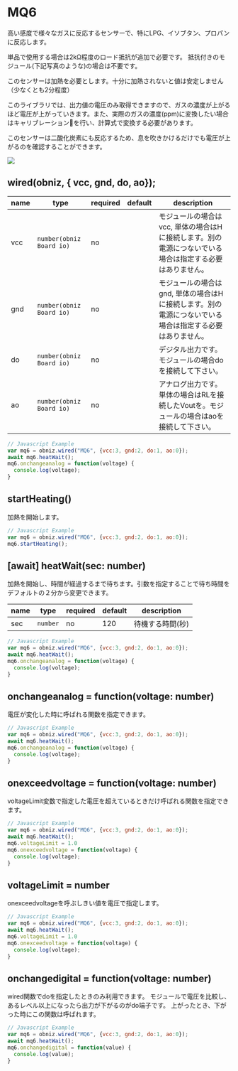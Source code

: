# MQ6
高い感度で様々なガスに反応するセンサーで、特にLPG、イソブタン、プロパンに反応します。

単品で使用する場合は2kΩ程度のロード抵抗が追加で必要です。
抵抗付きのモジュール(下記写真のような)の場合は不要です。

このセンサーは加熱を必要とします。十分に加熱されないと値は安定しません（少なくとも2分程度）

このライブラリでは、出力値の電圧のみ取得できますので、ガスの濃度が上がるほど電圧が上がっていきます。また、実際のガスの濃度(ppm)に変換したい場合はキャリブレーションを行い、計算式で変換する必要があります。

このセンサーは二酸化炭素にも反応するため、息を吹きかけるだけでも電圧が上がるのを確認することができます。

![](image.jpg)

## wired(obniz,  { vcc, gnd, do, ao});

name | type | required | default | description
--- | --- | --- | --- | ---
vcc | `number(obniz Board io)` | no |  &nbsp; | モジュールの場合はvcc, 単体の場合はHに接続します。別の電源につないでいる場合は指定する必要はありません。
gnd | `number(obniz Board io)` | no |  &nbsp; | モジュールの場合はgnd, 単体の場合はHに接続します。別の電源につないでいる場合は指定する必要はありません。
do | `number(obniz Board io)` | no |  &nbsp; | デジタル出力です。モジュールの場合doを接続して下さい。
ao | `number(obniz Board io)` | no | &nbsp;  | アナログ出力です。単体の場合はRLを接続したVoutを。モジュールの場合はaoを接続して下さい。


```Javascript
// Javascript Example
var mq6 = obniz.wired("MQ6", {vcc:3, gnd:2, do:1, ao:0});
await mq6.heatWait();
mq6.onchangeanalog = function(voltage) {
  console.log(voltage);
}
```

## startHeating()

加熱を開始します。

```Javascript
// Javascript Example
var mq6 = obniz.wired("MQ6", {vcc:3, gnd:2, do:1, ao:0});
mq6.startHeating();
```

## [await] heatWait(sec: number)

加熱を開始し、時間が経過するまで待ちます。引数を指定することで待ち時間をデフォルトの２分から変更できます。

name | type | required | default | description
--- | --- | --- | --- | ---
sec | `number` | no | 120 | 待機する時間(秒)

```Javascript
// Javascript Example
var mq6 = obniz.wired("MQ6", {vcc:3, gnd:2, do:1, ao:0});
await mq6.heatWait();
mq6.onchangeanalog = function(voltage) {
  console.log(voltage);
}
```

## onchangeanalog = function(voltage: number)

電圧が変化した時に呼ばれる関数を指定できます。

```Javascript
// Javascript Example
var mq6 = obniz.wired("MQ6", {vcc:3, gnd:2, do:1, ao:0});
await mq6.heatWait();
mq6.onchangeanalog = function(voltage) {
  console.log(voltage);
}
```

## onexceedvoltage = function(voltage: number)

voltageLimit変数で指定した電圧を超えているときだけ呼ばれる関数を指定できます。

```Javascript
// Javascript Example
var mq6 = obniz.wired("MQ6", {vcc:3, gnd:2, do:1, ao:0});
await mq6.heatWait();
mq6.voltageLimit = 1.0
mq6.onexceedvoltage = function(voltage) {
  console.log(voltage);
}
```

## voltageLimit = number

onexceedvoltageを呼ぶしきい値を電圧で指定します。

```Javascript
// Javascript Example
var mq6 = obniz.wired("MQ6", {vcc:3, gnd:2, do:1, ao:0});
await mq6.heatWait();
mq6.voltageLimit = 1.0
mq6.onexceedvoltage = function(voltage) {
  console.log(voltage);
}
```

## onchangedigital = function(voltage: number)

wired関数でdoを指定したときのみ利用できます。
モジュールで電圧を比較し、あるレベル以上になったら出力が下がるのがdo端子です。
上がったとき、下がった時にこの関数は呼ばれます。

```Javascript
// Javascript Example
var mq6 = obniz.wired("MQ6", {vcc:3, gnd:2, do:1, ao:0});
await mq6.heatWait();
mq6.onchangedigital = function(value) {
  console.log(value);
}
```